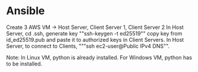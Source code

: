 # Ansible

Create 3 AWS VM -> Host Server, Client Server 1, Client Server 2
In Host Server, cd .ssh, generate key ""ssh-keygen -t ed25519""  copy key from id_ed25519.pub and  paste it to authorized keys in Client Servers.
In Host Server, to connect to Clients, """ssh ec2-user@Public IPv4 DNS"".

Note: In Linux VM, python is already installed. For Windows VM, python has to be installed.
